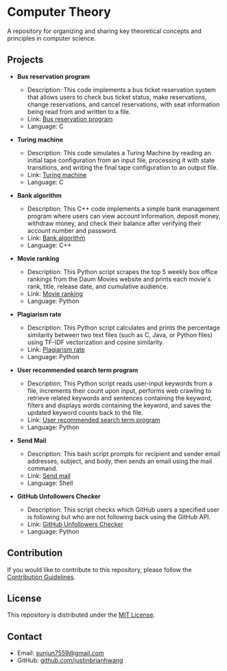 # Computer Theory

A repository for organizing and sharing key theoretical concepts and principles in computer science.

## Projects

- **Bus reservation program**
  - Description: This code implements a bus ticket reservation system that allows users to check bus ticket status, make reservations, change reservations, and cancel reservations, with seat information being read from and written to a file.
  - Link: [Bus reservation program](https://github.com/justinbrianhwang/computer-science/tree/main/Project/C_programs/Bus%20reservation%20program)
  - Language: C

- **Turing machine**
  - Description: This code simulates a Turing Machine by reading an initial tape configuration from an input file, processing it with state transitions, and writing the final tape configuration to an output file.
  - Link: [Turing machine](https://github.com/justinbrianhwang/computer-science/tree/main/Project/C_programs/Turing%20machine)
  - Language: C

- **Bank algorithm**
  - Description: This C++ code implements a simple bank management program where users can view account information, deposit money, withdraw money, and check their balance after verifying their account number and password.
  - Link: [Bank algorithm](https://github.com/justinbrianhwang/computer-science/tree/main/Project/C%2B%2B_programs/Bank%20algorithm)
  - Language: C++

- **Movie ranking**
  - Description: This Python script scrapes the top 5 weekly box office rankings from the Daum Movies website and prints each movie's rank, title, release date, and cumulative audience.
  - Link: [Movie ranking](https://github.com/justinbrianhwang/computer-science/tree/main/Project/Python_programs/Movie%20ranking)
  - Language: Python

- **Plagiarism rate**
  - Description: This Python script calculates and prints the percentage similarity between two text files (such as C, Java, or Python files) using TF-IDF vectorization and cosine similarity.
  - Link: [Plagiarism rate](https://github.com/justinbrianhwang/computer-science/tree/main/Project/Python_programs/Plagiarism%20rate)
  - Language: Python

- **User recommended search term program**
  - Description: This Python script reads user-input keywords from a file, increments their count upon input, performs web crawling to retrieve related keywords and sentences containing the keyword, filters and displays words containing the keyword, and saves the updated keyword counts back to the file.
  - Link: [User recommended search term program](https://github.com/justinbrianhwang/computer-science/tree/main/Project/Python_programs/User%20recommended%20search%20term%20program)
  - Language: Python

- **Send Mail**
  - Description: This bash script prompts for recipient and sender email addresses, subject, and body, then sends an email using the mail command.
  - Link: [Send mail](https://github.com/justinbrianhwang/computer-science/tree/main/Project/Shell_Program/Send%20mail)
  - Language: Shell

- **GitHub Unfollowers Checker**
  - Description: This script checks which GitHub users a specified user is following but who are not following back using the GitHub API.
  - Link: [GitHub Unfollowers Checker](https://github.com/justinbrianhwang/computer-science/tree/main/Project/Python_programs/Code%20to%20find%20people%20who%20unfollowed%20you%20on%20GitHub)
  - Language: Python

## Contribution

If you would like to contribute to this repository, please follow the [Contribution Guidelines](https://github.com/justinbrianhwang/computer-science).

## License

This repository is distributed under the [MIT License](https://github.com/justinbrianhwang/computer-science).

## Contact

- Email: [sunjun7559@gmail.com](mailto:sunjun7559@gmail.com)
- GitHub: [github.com/justinbrianhwang](https://github.com/justinbrianhwang)
